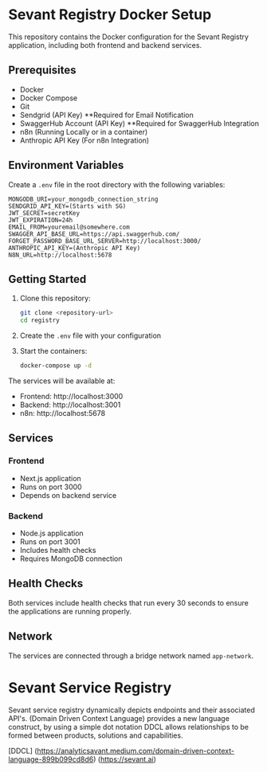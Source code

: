
# Sevant Registry Docker Setup

This repository contains the Docker configuration for the Sevant Registry application, including both frontend and backend services.

## Prerequisites

- Docker
- Docker Compose
- Git
- Sendgrid (API Key) **Required for Email Notification
- SwaggerHub Account (API Key) **Required for SwaggerHub Integration
- n8n (Running Locally or in a container)
- Anthropic API Key (For n8n Integration)

## Environment Variables

Create a `.env` file in the root directory with the following variables:

```env
MONGODB_URI=your_mongodb_connection_string
SENDGRID_API_KEY=(Starts with SG)
JWT_SECRET=secretKey
JWT_EXPIRATION=24h
EMAIL_FROM=youremail@somewhere.com
SWAGGER_API_BASE_URL=https://api.swaggerhub.com/
FORGET_PASSWORD_BASE_URL_SERVER=http://localhost:3000/
ANTHROPIC_API_KEY=(Anthropic API Key)
N8N_URL=http://localhost:5678

```

## Getting Started

1. Clone this repository:
   ```bash
   git clone <repository-url>
   cd registry
   ```

2. Create the `.env` file with your configuration

3. Start the containers:
   ```bash
   docker-compose up -d
   ```

The services will be available at:
- Frontend: http://localhost:3000
- Backend: http://localhost:3001
- n8n: http://localhost:5678

## Services

### Frontend
- Next.js application
- Runs on port 3000
- Depends on backend service

### Backend
- Node.js application
- Runs on port 3001
- Includes health checks
- Requires MongoDB connection

## Health Checks

Both services include health checks that run every 30 seconds to ensure the applications are running properly.

## Network

The services are connected through a bridge network named `app-network`.

# Sevant Service Registry
Sevant service registry dynamically depicts endpoints and their associated API's. (Domain Driven Context Language) provides a new language construct, by using a simple dot notation DDCL allows relationships to be formed between products, solutions and capabilities.

[DDCL] (https://analyticsavant.medium.com/domain-driven-context-language-899b099cd8d6)
(https://sevant.ai)


